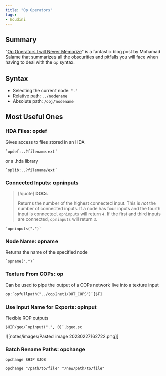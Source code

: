 ```yaml
---
title: "Op Operators"
tags:
- houdini
---
```


## Summary

"[Op Operators I will Never Memorize](https://www.artstation.com/blogs/mohamad_salame1/DlQG/op-operators-i-will-never-memorize)" is a fantastic blog post by Mohamad Salame that summarizes all the obscurities and pitfalls you will face when having to deal with the `op` syntax.

## Syntax

- Selecting the current node: `"."`
- Relative path: `../nodename`
- Absolute path: `/obj/nodename`

## Most Useful Ones

### HDA Files: opdef

Gives access to files stored in an HDA

```hscript
`opdef:..?filename.ext`
```

or a .hda library

```hscript
`oplib:..?filename/ext`
```

### Connected Inputs: opninputs

> [!quote] **DOCs**
> 
> Returns the number of the highest connected input. This is _not_ the number of connected inputs. If a node has four inputs and the fourth input is connected, `opninputs` will return `4`. If the first and third inputs are connected, `opninputs` will return `3`.

```hscript
`opninputs(".")`
```

### Node Name: opname

Returns the name of the specified node

```hscript
`opname(".")`
```

### Texture From COPs: op

Can be used to pipe the output of a COPs network live into a texture input

```hscript
op:`opfullpath("../cop2net1/OUT_COPS")`[$F]
```

### Use Input Name for Exports: opinput

Flexible ROP outputs

```hscript
$HIP/geo/`opinput(".", 0)`.bgeo.sc
```

![[notes/images/Pasted image 20230227162722.png]]

### Batch Rename Paths: opchange

```hscript
opchange $HIP $JOB
```

```hscript
opchange "/path/to/file" "/new/path/to/file"
```